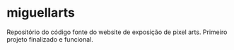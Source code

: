 # miguellarts
Repositório do código fonte do website de exposição de pixel arts. Primeiro projeto finalizado e funcional.
